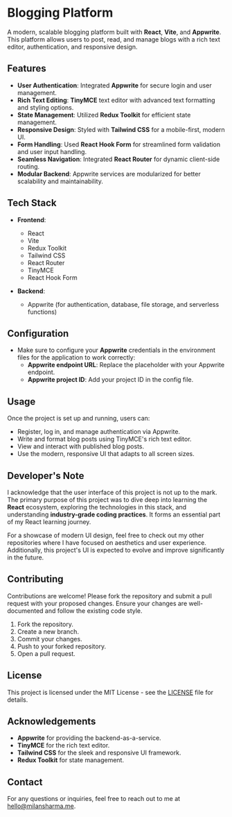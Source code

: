 # Blogging Platform

A modern, scalable blogging platform built with **React**, **Vite**, and **Appwrite**. This platform allows users to post, read, and manage blogs with a rich text editor, authentication, and responsive design.

## Features
- **User Authentication**: Integrated **Appwrite** for secure login and user management.
- **Rich Text Editing**: **TinyMCE** text editor with advanced text formatting and styling options.
- **State Management**: Utilized **Redux Toolkit** for efficient state management.
- **Responsive Design**: Styled with **Tailwind CSS** for a mobile-first, modern UI.
- **Form Handling**: Used **React Hook Form** for streamlined form validation and user input handling.
- **Seamless Navigation**: Integrated **React Router** for dynamic client-side routing.
- **Modular Backend**: Appwrite services are modularized for better scalability and maintainability.

## Tech Stack
- **Frontend**: 
  - React
  - Vite
  - Redux Toolkit
  - Tailwind CSS
  - React Router
  - TinyMCE
  - React Hook Form

- **Backend**: 
  - Appwrite (for authentication, database, file storage, and serverless functions)

## Configuration

- Make sure to configure your **Appwrite** credentials in the environment files for the application to work correctly:
  - **Appwrite endpoint URL**: Replace the placeholder with your Appwrite endpoint.
  - **Appwrite project ID**: Add your project ID in the config file.

## Usage

Once the project is set up and running, users can:
- Register, log in, and manage authentication via Appwrite.
- Write and format blog posts using TinyMCE's rich text editor.
- View and interact with published blog posts.
- Use the modern, responsive UI that adapts to all screen sizes.

## Developer's Note

I acknowledge that the user interface of this project is not up to the mark. The primary purpose of this project was to dive deep into learning the **React** ecosystem, exploring the technologies in this stack, and understanding **industry-grade coding practices**. It forms an essential part of my React learning journey.  

For a showcase of modern UI design, feel free to check out my other repositories where I have focused on aesthetics and user experience. Additionally, this project's UI is expected to evolve and improve significantly in the future.

## Contributing

Contributions are welcome! Please fork the repository and submit a pull request with your proposed changes. Ensure your changes are well-documented and follow the existing code style.

1. Fork the repository.
2. Create a new branch.
3. Commit your changes.
4. Push to your forked repository.
5. Open a pull request.

## License

This project is licensed under the MIT License - see the [LICENSE](LICENSE) file for details.

## Acknowledgements
- **Appwrite** for providing the backend-as-a-service.
- **TinyMCE** for the rich text editor.
- **Tailwind CSS** for the sleek and responsive UI framework.
- **Redux Toolkit** for state management.

## Contact

For any questions or inquiries, feel free to reach out to me at [hello@milansharma.me](mailto:hello@milansharma.me).
